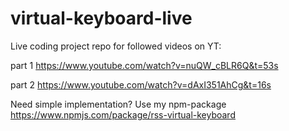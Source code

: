 # virtual-keyboard-live

Live coding project repo for followed videos on YT:

part 1 https://www.youtube.com/watch?v=nuQW_cBLR6Q&t=53s 

part 2 https://www.youtube.com/watch?v=dAxI351AhCg&t=16s

Need simple implementation? Use my npm-package https://www.npmjs.com/package/rss-virtual-keyboard
